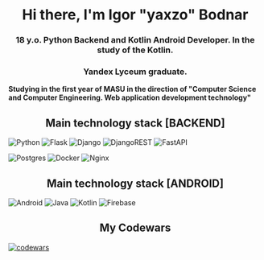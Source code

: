 <h1 align="center">Hi there, I'm Igor "yaxzo" Bodnar</h1>
<h3 align="center">18 y.o. Python Backend and Kotlin Android Developer. In the study of the Kotlin.</h3>
<h3 align="center">Yandex Lyceum graduate.</h3>
<strong>Studying in the first year of MASU in the direction of "Computer Science and Computer Engineering. Web application development technology"</strong>

<h2 align="center">Main technology stack [BACKEND]</h2>

![Python](https://img.shields.io/badge/python-3670A0?style=for-the-badge&logo=python&logoColor=ffdd54)
![Flask](https://img.shields.io/badge/flask-%23000.svg?style=for-the-badge&logo=flask&logoColor=white)
![Django](https://img.shields.io/badge/django-%23092E20.svg?style=for-the-badge&logo=django&logoColor=white)
![DjangoREST](https://img.shields.io/badge/DJANGO-REST-ff1709?style=for-the-badge&logo=django&logoColor=white&color=ff1709&labelColor=gray)
![FastAPI](https://img.shields.io/badge/FastAPI-005571?style=for-the-badge&logo=fastapi)

![Postgres](https://img.shields.io/badge/postgres-%23316192.svg?style=for-the-badge&logo=postgresql&logoColor=white)
![Docker](https://img.shields.io/badge/docker-%230db7ed.svg?style=for-the-badge&logo=docker&logoColor=white)
![Nginx](https://img.shields.io/badge/nginx-%23009639.svg?style=for-the-badge&logo=nginx&logoColor=white)

<h2 align="center">Main technology stack [ANDROID]</h2>

![Android](https://img.shields.io/badge/Android-3DDC84?style=for-the-badge&logo=android&logoColor=white)
![Java](https://img.shields.io/badge/java-%23ED8B00.svg?style=for-the-badge&logo=openjdk&logoColor=white)
![Kotlin](https://img.shields.io/badge/kotlin-%237F52FF.svg?style=for-the-badge&logo=kotlin&logoColor=white)
![Firebase](https://img.shields.io/badge/Firebase-039BE5?style=for-the-badge&logo=Firebase&logoColor=white)

<h2 align="center">My Codewars</h2>

[![codewars](https://www.codewars.com/users/yaxzo/badges/large)](https://www.codewars.com/users/yaxzo)
